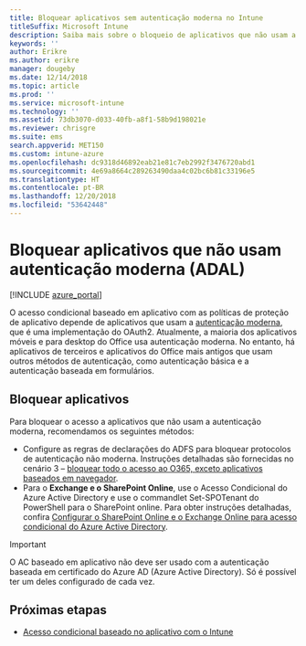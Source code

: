 ```yaml
---
title: Bloquear aplicativos sem autenticação moderna no Intune
titleSuffix: Microsoft Intune
description: Saiba mais sobre o bloqueio de aplicativos que não usam a autenticação moderna (ADAL) com o Microsoft Intune.
keywords: ''
author: Erikre
ms.author: erikre
manager: dougeby
ms.date: 12/14/2018
ms.topic: article
ms.prod: ''
ms.service: microsoft-intune
ms.technology: ''
ms.assetid: 73db3070-d033-40fb-a8f1-58b9d198021e
ms.reviewer: chrisgre
ms.suite: ems
search.appverid: MET150
ms.custom: intune-azure
ms.openlocfilehash: dc9318d46892eab21e81c7eb2992f3476720abd1
ms.sourcegitcommit: 4e69a8664c289263490daa4c02bc6b81c33196e5
ms.translationtype: HT
ms.contentlocale: pt-BR
ms.lasthandoff: 12/20/2018
ms.locfileid: "53642448"
---
```

# <a name="block-apps-that-do-not-use-modern-authentication-adal"></a>Bloquear aplicativos que não usam autenticação moderna (ADAL)

[!INCLUDE [azure_portal](./includes/azure_portal.md)]

O acesso condicional baseado em aplicativo com as políticas de proteção de aplicativo depende de aplicativos que usam a [autenticação moderna](https://support.office.com/article/Using-Office-365-modern-authentication-with-Office-clients-776c0036-66fd-41cb-8928-5495c0f9168a), que é uma implementação do OAuth2. Atualmente, a maioria dos aplicativos móveis e para desktop do Office usa autenticação moderna. No entanto, há aplicativos de terceiros e aplicativos do Office mais antigos que usam outros métodos de autenticação, como autenticação básica e a autenticação baseada em formulários.

## <a name="block-apps"></a>Bloquear aplicativos

Para bloquear o acesso a aplicativos que não usam a autenticação moderna, recomendamos os seguintes métodos:

- Configure as regras de declarações do ADFS para bloquear protocolos de autenticação não moderna. Instruções detalhadas são fornecidas no cenário 3 – [bloquear todo o acesso ao O365, exceto aplicativos baseados em navegador](https://technet.microsoft.com/library/dn592182.aspx).
- Para o **Exchange e o SharePoint Online**, use o Acesso Condicional do Azure Active Directory e use o commandlet Set-SPOTenant do PowerShell para o SharePoint online. Para obter instruções detalhadas, confira [Configurar o SharePoint Online e o Exchange Online para acesso condicional do Azure Active Directory](https://docs.microsoft.com/azure/active-directory/active-directory-conditional-access-no-modern-authentication#legacy-authentication-protocols).


>[!IMPORTANT]
>O AC baseado em aplicativo não deve ser usado com a autenticação baseada em certificado do Azure AD (Azure Active Directory). Só é possível ter um deles configurado de cada vez.

## <a name="next-steps"></a>Próximas etapas

- [Acesso condicional baseado no aplicativo com o Intune](app-based-conditional-access-intune.md)
